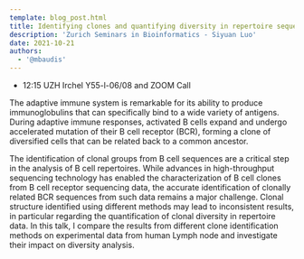 ```yaml
---
template: blog_post.html
title: Identifying clones and quantifying diversity in repertoire sequencing data.
description: 'Zurich Seminars in Bioinformatics - Siyuan Luo'
date: 2021-10-21
authors:
  - '@mbaudis'
---
```




* 12:15 UZH Irchel Y55-l-06/08 and ZOOM Call

The adaptive immune system is remarkable for its ability to produce immunoglobulins that can specifically bind to a wide variety of antigens. During adaptive immune responses, activated B cells expand and undergo accelerated mutation of their B cell receptor (BCR), forming a clone of diversified cells that can be related back to a common ancestor.

<!--more-->

The identification of clonal groups from B cell sequences are a critical step in the analysis of B cell repertoires. While advances in high-throughput sequencing technology has enabled the characterization of B cell clones from B cell receptor sequencing data, the accurate identification of clonally related BCR sequences from such data remains a major challenge. Clonal structure identified using different methods may lead to inconsistent results, in particular regarding the quantification of clonal diversity in repertoire data. In this talk, I compare the results from different clone identification methods on experimental data from human Lymph node and investigate their impact on diversity analysis.
